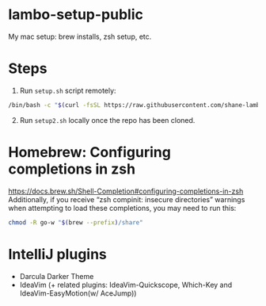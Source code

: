# lambo-setup-public
My mac setup: brew installs, zsh setup, etc.

# Steps
1. Run `setup.sh` script remotely:
```bash
/bin/bash -c "$(curl -fsSL https://raw.githubusercontent.com/shane-lamb/lambo-setup-public/HEAD/setup1.sh)"
```
2. Run `setup2.sh` locally once the repo has been cloned.

# Homebrew: Configuring completions in zsh
https://docs.brew.sh/Shell-Completion#configuring-completions-in-zsh
Additionally, if you receive “zsh compinit: insecure directories” warnings when attempting to load these completions, you may need to run this:
```bash
chmod -R go-w "$(brew --prefix)/share"
```

# IntelliJ plugins
- Darcula Darker Theme
- IdeaVim (+ related plugins: IdeaVim-Quickscope, Which-Key and IdeaVim-EasyMotion(w/ AceJump))
